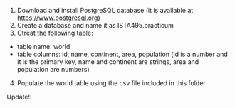 1. Download and install PostgreSQL database (it is available at https://www.postgresql.org)
2. Create a database and name it as ISTA495.practicum
3. Ctreat the following table:
  - table name: world
  - table columns: id, name, continent, area, population (id is a number and it is the primary key, name and continent are strings, area and population are numbers)
4. Populate the world table using the csv file included in this folder

Update!!
